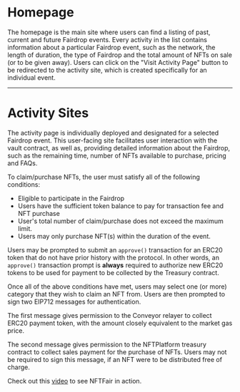 # Homepage

The homepage is the main site where users can find a listing of past, current and future Fairdrop events. Every activity in the list contains information about a particular Fairdrop event, such as the network, the length of duration, the type of Fairdrop and the total amount of NFTs on sale (or to be given away). Users can click on the "Visit Activity Page" button to be redirected to the activity site, which is created specifically for an individual event. 

---

# Activity Sites

The activity page is individually deployed and designated for a selected Fairdrop event. This user-facing site facilitates user interaction with the vault contract, as well as, providing detailed information about the Fairdrop, such as the remaining time, number of NFTs available to purchase, pricing and FAQs.

To claim/purchase NFTs, the user must satisfy all of the following conditions:

- Eligible to participate in the Fairdrop
- Users have the sufficient token balance to pay for transaction fee and NFT purchase
- User's total number of claim/purchase does not exceed the maximum limit.
- Users may only purchase NFT(s) within the duration of the event.

Users may be prompted to submit an `approve()` transaction for an ERC20 token that do not have prior history with the protocol. In other words, an `approve()` transaction prompt is **always** required to authorize new ERC20 tokens to be used for payment to be collected by the Treasury contract.

Once all of the above conditions have met, users may select one (or more) category that they wish to claim an NFT from. Users are then prompted to sign two EIP712 messages for authentication.

The first message gives permission to the Conveyor relayer to collect ERC20 payment token, with the amount closely equivalent to the market gas price.

The second message gives permission to the NFTPlatform treasury contract to collect sales payment for the purchase of NFTs. Users may not be required to sign this message, if an NFT were to be distributed free of charge.

Check out this [video](https://www.youtube.com/watch?v=ihmXdG0efUE) to see NFTFair in action.